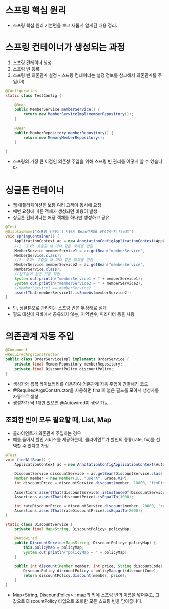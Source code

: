 # 스프링 핵심 원리
* 스프링 핵심 원리 기본편을 보고 새롭게 알게된 내용 정리.
# 스프링 컨테이너가 생성되는 과정
1. 스프링 컨테이너 생성
2. 스프링 빈 등록
3. 스프링 빈 의존관계 설정 - 스프링 컨테이너는 설정 정보를 참고해서 의존관계를 주입(DI)
```java
@Configuration
static class TestConfig {
    
    @Bean
    public MemberService memberService() {
        return new MemberServiceImpl(memberRepository());
    }

    @Bean
    public MemberRepository memberRepository() {
        return new MemoryMemberRepository();
    }

}
```
* 스프링의 가장 큰 이점인 의존성 주입을 위해 스프링 빈 관리를 어떻게 알 수 있습니다.
# 싱글톤 컨테이너
* 웹 애플리케이션은 보통 여러 고객이 동시에 요청
* 매번 요청에 따른 객체가 생성되면 비용이 발생
* 싱글톤 컨테이너는 해당 객체를 하나만 생성하고 공유
```java
@Test
@DisplayName("스프링 컨테이너 사용시 Bean객체를 공유하는지 테스트")
void springContainer() {
    ApplicationContext ac = new AnnotationConfigApplicationContext(AppConfig.class);
    //1. 조회: 호출할 때 마다 같은 객체를 반환
    MemberService memberService1 = ac.getBean("memberService",
    MemberService.class);
    //2. 조회: 호출할 때 마다 같은 객체를 반환
    MemberService memberService2 = ac.getBean("memberService",
    MemberService.class);
    //참조값이 같은 것을 확인
    System.out.println("memberService1 = " + memberService1);
    System.out.println("memberService2 = " + memberService2);
    //memberService1 == memberService2
    assertThat(memberService1).isSameAs(memberService2);
}
```
* 단, 싱글톤으로 관리되는 스프링 빈은 무상태로 설계
* 필드 대신에 자바에서 공유되지 않는, 지역변수, 파라미터 등을 사용
# 의존관계 자동 주입
```java
@Component
@RequiredArgsConstructor
public class OrderServiceImpl implements OrderService {
    private final MemberRepository memberRepository;
    private final DiscountPolicy discountPolicy;
}
```
* 생성자와 롬복 라이브러리를 이용하여 의존관계 자동 주입이 간결해진 코드
* @RequiredArgsConstructor을 사용하면 final이 붙은 필드를 모아서
생성자를 자동으로 생성
* 생성자가 딱 1개만 있으면 @Autowired이 생략 가능
## 조회한 빈이 모두 필요할 때, List, Map
* 클라이언트가 의존관계 주입하는 경우
* 예를 들어서 할인 서비스를 제공하는데, 클라이언트가 할인의 종류(rate, fix)를 선택할 수 있다고 가정
```java
@Test
void findAllBean() {
    ApplicationContext ac = new AnnotationConfigApplicationContext(AutoAppConfig.class ,DiscountService.class);

    DiscountService discountService = ac.getBean(DiscountService.class);
    Member member = new Member(1L, "userA", Grade.VIP);
    int discountPrice = discountService.discount(member, 10000, "fixDiscountPolicy");

    Assertions.assertThat(discountService).isInstanceOf(DiscountService.class);
    Assertions.assertThat(discountPrice).isEqualTo(1000);

    int rateDiscountPrice = discountService.discount(member, 20000, "rateDiscountPolicy");
    Assertions.assertThat(rateDiscountPrice).isEqualTo(2000);
}

static class DiscountService {
    private final Map<String, DiscountPolicy> policyMap;

    @Autowired
    public DiscountService(Map<String, DiscountPolicy> policyMap) {
        this.policyMap = policyMap;
        System.out.println("policyMap = " + policyMap);
    }

    public int discount(Member member, int price, String discountCode) {
        DiscountPolicy discountPolicy = policyMap.get(discountCode);
        return discountPolicy.discount(member, price);
    }
}
```
* Map<String, DiscountPolicy> : map의 키에 스프링 빈의 이름을 넣어주고, 그 값으로
DiscountPolicy 타입으로 조회한 모든 스프링 빈을 담아줍니다.
